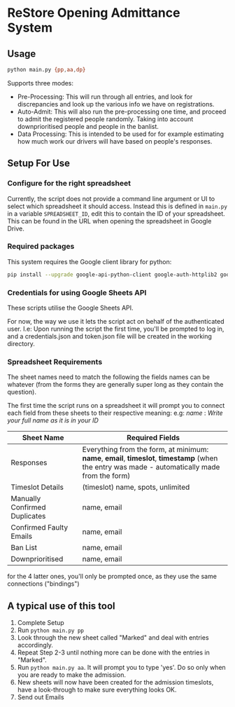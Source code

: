 # ReStore Opening Admittance System

## Usage

```bash
python main.py {pp,aa,dp}
```

Supports three modes:
 - Pre-Processing: This will run through all entries, and look for discrepancies and look up the various info we have on registrations.
 - Auto-Admit: This will also run the pre-processing one time, and proceed to admit the registered people randomly. Taking into account downprioritised people and people in the banlist.
 - Data Processing: This is intended to be used for for example estimating how much work our drivers will have based on people's responses.


## Setup For Use

### Configure for the right spreadsheet

Currently, the script does not provide a command line argument or UI to select which spreadsheet it should access. Instead this is defined in `main.py` in a variable `SPREADSHEET_ID`, edit this to contain the ID of your spreadsheet. This can be found in the URL when opening the spreadsheet in Google Drive.

### Required packages

This system requires the Google client library for python:

```bash
pip install --upgrade google-api-python-client google-auth-httplib2 google-auth-oauthlib
```

### Credentials for using Google Sheets API
These scripts utilise the Google Sheets API.

For now, the way we use it lets the script act on behalf of the 
authenticated user. I.e: Upon running the script the first time, you'll 
be prompted to log in, and a credentials.json and token.json file will
be created in the working directory.

### Spreadsheet Requirements

The sheet names need to match the following
the fields names can be whatever (from the forms they are generally super long as they contain the question).

The first time the script runs on a spreadsheet it will prompt you to connect each field from these sheets to their respective meaning:
e.g: _name_ : _Write your full name as it is in your ID_

| Sheet Name                    | Required Fields                                                                                                                                     |
|-------------------------------|-----------------------------------------------------------------------------------------------------------------------------------------------------|
| Responses                     | Everything from the form, at minimum: **name**, **email**, **timeslot**, **timestamp** (when the entry was made - automatically made from the form) |
| Timeslot Details              | (timeslot) name, spots, unlimited                                                                                                                   |
| Manually Confirmed Duplicates | name, email                                                                                                                                         |
| Confirmed Faulty Emails       | name, email                                                                                                                                         |
| Ban List                      | name, email                                                                                                                                         |
| Downprioritised               | name, email                                                                                                                                         |

for the 4 latter ones, you'll only be prompted once, as they use the same connections ("bindings")

## A typical use of this tool

1. Complete Setup
2. Run `python main.py pp`
3. Look through the new sheet called "Marked" and deal with entries accordingly.
4. Repeat Step 2-3 until nothing more can be done with the entries in "Marked".
5. Run `python main.py aa`. It will prompt you to type 'yes'. Do so only when you are ready to make the admission.
6. New sheets will now have been created for the admission timeslots, have a look-through to make sure everything looks OK.
7. Send out Emails
